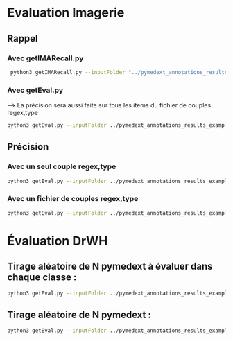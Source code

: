 # Evaluation Imagerie

## Rappel 

### Avec getIMARecall.py

```bash
 python3 getIMARecall.py --inputFolder "../pymedext_annotations_results_examples/pymedext_regexp_examples/" --regexp "../doccano_config/regexp_type.csv" 
``` 

### Avec getEval.py
--> La précision sera aussi faite sur tous les items du fichier de couples regex,type

```bash
python3 getEval.py --inputFolder ../pymedext_annotations_results_examples/pymedext_regexp_examples/ --typeEval N --annotation ima --regexp ../doccano_config/regexp_type.csv --numbEval 2 --rappel
```

## Précision


### Avec un seul couple regex,type

```bash
python3 getEval.py --inputFolder ../pymedext_annotations_results_examples/pymedext_regexp_examples/ --typeEval N --annotation ima --regexp ISCOVID,motif --numbEval 4
```

### Avec un fichier de couples regex,type

```bash
python3 getEval.py --inputFolder ../pymedext_annotations_results_examples/pymedext_regexp_examples/ --typeEval N --annotation ima --regexp ../doccano_config/regexp_type.csv --numbEval 2 
```

# Évaluation DrWH

## Tirage aléatoire de N pymedext à évaluer dans chaque classe :

```bash
python3 getEval.py --inputFolder ../pymedext_annotations_results_examples/pymedext_neg_fam_hyp_examples/ --typeEval classes --annotation neg --numbEval 3
```
## Tirage aléatoire de N pymedext :

```bash
python3 getEval.py --inputFolder ../pymedext_annotations_results_examples/pymedext_neg_fam_hyp_examples/ --typeEval classes --annotation neg --numbEval 3
```
